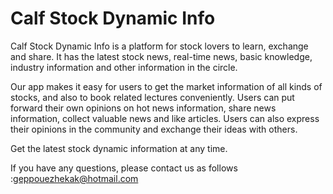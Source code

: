 # Calf Stock Dynamic Info

Calf Stock Dynamic Info is a platform for stock lovers to learn, exchange and share. It has the latest stock news, real-time news, basic knowledge, industry information and other information in the circle.

Our app makes it easy for users to get the market information of all kinds of stocks, and also to book related lectures conveniently. Users can put forward their own opinions on hot news information, share news information, collect valuable news and like articles. Users can also express their opinions in the community and exchange their ideas with others.

Get the latest stock dynamic information at any time.

If you have any questions, please contact us as follows :geppouezhekak@hotmail.com

